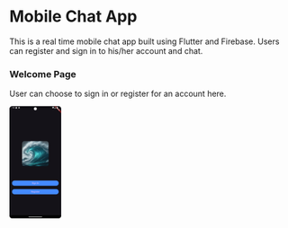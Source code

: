 # Mobile Chat App
This is a real time mobile chat app built using Flutter and Firebase.
Users can register and sign in to his/her account and chat.

### Welcome Page
User can choose to sign in or register for an account here.

<p><img src="./images/welcomePageScreenshot.png" alt="Welcome Page Screenshot" height="200"/></p>


